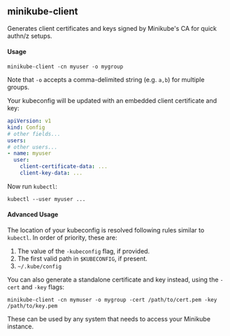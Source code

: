 ## minikube-client

Generates client certificates and keys signed by Minikube's CA for quick authn/z setups.

#### Usage

```
minikube-client -cn myuser -o mygroup
```

Note that `-o` accepts a comma-delimited string (e.g. `a,b`) for multiple groups.

Your kubeconfig will be updated with an embedded client certificate and key:

```yaml
apiVersion: v1
kind: Config
# other fields...
users:
# other users...
- name: myuser
  user:
    client-certificate-data: ...
    client-key-data: ...
```

Now run `kubectl`:

```shell script
kubectl --user myuser ...
```

#### Advanced Usage

The location of your kubeconfig is resolved following rules similar to `kubectl`. In order of priority, these are:

1. The value of the  `-kubeconfig` flag, if provided.
2. The first valid path in `$KUBECONFIG`, if present.
3. `~/.kube/config`

You can also generate a standalone certificate and key instead, using the `-cert` and `-key` flags:

```shell script
minikube-client -cn mymuser -o mygroup -cert /path/to/cert.pem -key /path/to/key.pem
```

These can be used by any system that needs to access your Minikube instance.
